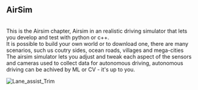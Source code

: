 ## AirSim
<br />
This is the Airsim chapter, Airsim in an realistic driving simulator that lets you develop and test with python or c++. <br />
It is possible to build your own world or to download one, there are many scenarios, such us coutry sides, ocean roads, villages and mega-cities <br />
The airsim simulator lets you adjust and tweak each aspect of the sensors and cameras used to collect data for autonomous driving, autonomous driving
can be achived by ML or CV - it's up to you.
<br />


![Lane_assist_Trim](https://user-images.githubusercontent.com/57401083/119959989-caa0a700-bfa4-11eb-86f2-7fde4f5e8639.gif)



